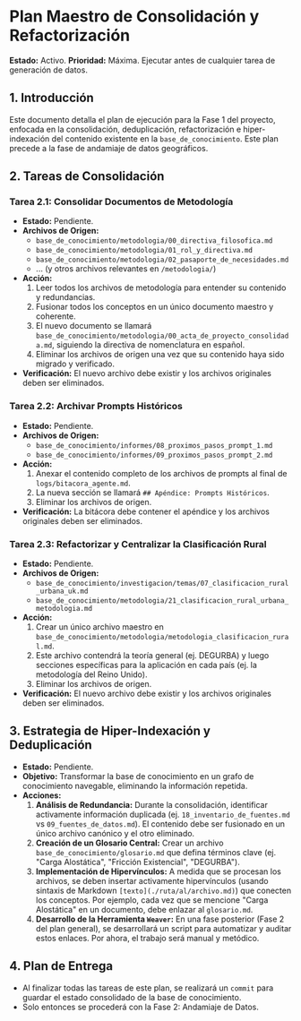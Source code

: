 # Plan Maestro de Consolidación y Refactorización

**Estado:** Activo.
**Prioridad:** Máxima. Ejecutar antes de cualquier tarea de generación de datos.

## 1. Introducción
Este documento detalla el plan de ejecución para la Fase 1 del proyecto, enfocada en la consolidación, deduplicación, refactorización e hiper-indexación del contenido existente en la `base_de_conocimiento`. Este plan precede a la fase de andamiaje de datos geográficos.

## 2. Tareas de Consolidación

### Tarea 2.1: Consolidar Documentos de Metodología
*   **Estado:** Pendiente.
*   **Archivos de Origen:**
    *   `base_de_conocimiento/metodologia/00_directiva_filosofica.md`
    *   `base_de_conocimiento/metodologia/01_rol_y_directiva.md`
    *   `base_de_conocimiento/metodologia/02_pasaporte_de_necesidades.md`
    *   ... (y otros archivos relevantes en `/metodologia/`)
*   **Acción:**
    1.  Leer todos los archivos de metodología para entender su contenido y redundancias.
    2.  Fusionar todos los conceptos en un único documento maestro y coherente.
    3.  El nuevo documento se llamará `base_de_conocimiento/metodologia/00_acta_de_proyecto_consolidada.md`, siguiendo la directiva de nomenclatura en español.
    4.  Eliminar los archivos de origen una vez que su contenido haya sido migrado y verificado.
*   **Verificación:** El nuevo archivo debe existir y los archivos originales deben ser eliminados.

### Tarea 2.2: Archivar Prompts Históricos
*   **Estado:** Pendiente.
*   **Archivos de Origen:**
    *   `base_de_conocimiento/informes/08_proximos_pasos_prompt_1.md`
    *   `base_de_conocimiento/informes/09_proximos_pasos_prompt_2.md`
*   **Acción:**
    1.  Anexar el contenido completo de los archivos de prompts al final de `logs/bitacora_agente.md`.
    2.  La nueva sección se llamará `## Apéndice: Prompts Históricos`.
    3.  Eliminar los archivos de origen.
*   **Verificación:** La bitácora debe contener el apéndice y los archivos originales deben ser eliminados.

### Tarea 2.3: Refactorizar y Centralizar la Clasificación Rural
*   **Estado:** Pendiente.
*   **Archivos de Origen:**
    *   `base_de_conocimiento/investigacion/temas/07_clasificacion_rural_urbana_uk.md`
    *   `base_de_conocimiento/metodologia/21_clasificacion_rural_urbana_metodologia.md`
*   **Acción:**
    1.  Crear un único archivo maestro en `base_de_conocimiento/metodologia/metodologia_clasificacion_rural.md`.
    2.  Este archivo contendrá la teoría general (ej. DEGURBA) y luego secciones específicas para la aplicación en cada país (ej. la metodología del Reino Unido).
    3.  Eliminar los archivos de origen.
*   **Verificación:** El nuevo archivo debe existir y los archivos originales deben ser eliminados.

## 3. Estrategia de Hiper-Indexación y Deduplicación
*   **Estado:** Pendiente.
*   **Objetivo:** Transformar la base de conocimiento en un grafo de conocimiento navegable, eliminando la información repetida.
*   **Acciones:**
    1.  **Análisis de Redundancia:** Durante la consolidación, identificar activamente información duplicada (ej. `18_inventario_de_fuentes.md` vs `09_fuentes_de_datos.md`). El contenido debe ser fusionado en un único archivo canónico y el otro eliminado.
    2.  **Creación de un Glosario Central:** Crear un archivo `base_de_conocimiento/glosario.md` que defina términos clave (ej. "Carga Alostática", "Fricción Existencial", "DEGURBA").
    3.  **Implementación de Hipervínculos:** A medida que se procesan los archivos, se deben insertar activamente hipervínculos (usando sintaxis de Markdown `[texto](./ruta/al/archivo.md)`) que conecten los conceptos. Por ejemplo, cada vez que se mencione "Carga Alostática" en un documento, debe enlazar al `glosario.md`.
    4.  **Desarrollo de la Herramienta `Weaver`:** En una fase posterior (Fase 2 del plan general), se desarrollará un script para automatizar y auditar estos enlaces. Por ahora, el trabajo será manual y metódico.

## 4. Plan de Entrega
*   Al finalizar todas las tareas de este plan, se realizará un `commit` para guardar el estado consolidado de la base de conocimiento.
*   Solo entonces se procederá con la Fase 2: Andamiaje de Datos.
